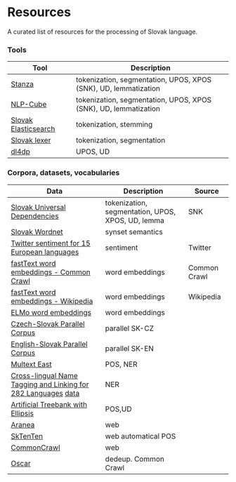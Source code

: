 # Resources
A curated list of resources for the processing of Slovak language.

### Tools

| Tool | Description |
|------|-------------|
| [Stanza](https://github.com/stanfordnlp/stanza) | tokenization, segmentation, UPOS, XPOS (SNK), UD, lemmatization |
| [NLP-Cube](https://github.com/adobe/NLP-Cube) | tokenization, segmentation, UPOS, XPOS (SNK), UD, lemmatization |
| [Slovak Elasticsearch](https://github.com/essential-data/elasticsearch-sk) | tokenization, stemming |
| [Slovak lexer](https://github.com/hladek/slovak-lexer) | tokenization, segmentation |
| [dl4dp](https://github.com/peterbednar/dl4dp) | UPOS, UD |

### Corpora, datasets, vocabularies

| Data | Description | Source |
|------|-------------|--------|
| [Slovak Universal Dependencies](https://github.com/UniversalDependencies/UD_Slovak-SNK) | tokenization, segmentation, UPOS, XPOS, UD, lemma | SNK |
| [Slovak Wordnet](https://korpus.sk/WordNet.html) | synset semantics | |
| [Twitter sentiment for 15 European languages](https://www.clarin.si/repository/xmlui/handle/11356/1054) | sentiment | Twitter |
| [fastText word embeddings - Common Crawl](https://fasttext.cc/docs/en/crawl-vectors.html) | word embeddings | Common Crawl |
| [fastText word embeddings - Wikipedia](https://fasttext.cc/docs/en/pretrained-vectors.html) | word embeddings | Wikipedia |
| [ELMo word embeddings](https://github.com/HIT-SCIR/ELMoForManyLangs) | word embeddings | |
| [Czech-Slovak Parallel Corpus](https://lindat.mff.cuni.cz/repository/xmlui/handle/11858/00-097C-0000-0006-AADF-0) | parallel SK-CZ | |
| [English-Slovak Parallel Corpus](https://lindat.mff.cuni.cz/repository/xmlui/handle/11858/00-097C-0000-0006-AAE0-A) | parallel SK-EN | |
| [Multext East](http://nl.ijs.si/ME/) | POS, NER | |
| [Cross-lingual Name Tagging and Linking for 282 Languages](https://elisa-ie.github.io/wikiann/) [data](https://drive.google.com/drive/folders/1bkK6ly_awxe9IgAKL16VVvCtjcYcDSw8) | NER | |
| [Artificial Treebank with Ellipsis](https://lindat.mff.cuni.cz/repository/xmlui/handle/11234/1-2616) | POS,UD | |
| [Aranea](http://ucts.uniba.sk/aranea_about/) | web | |
| [SkTenTen](https://www.sketchengine.eu/sktenten-slovak-corpus/) | web  automatical POS | |
| [CommonCrawl](https://commoncrawl.org/2020/03/february-2020-crawl-archive-now-available/) | web | |   
| [Oscar](https://traces1.inria.fr/oscar/) | dedeup. Common Crawl | | 


